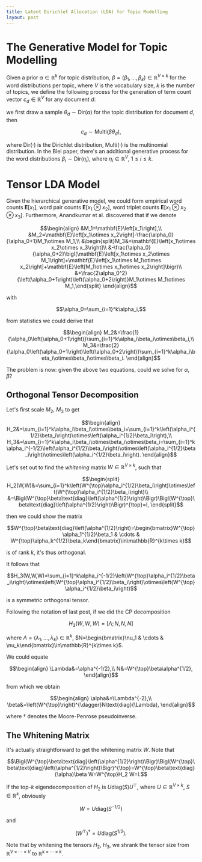 ```yaml
---
title: Latent Dirichlet Allocation (LDA) for Topic Modelling 
layout: post
---
```


<script type="text/javascript" src="https://cdn.mathjax.org/mathjax/latest/MathJax.js?config=TeX-AMS-MML_HTMLorMML"></script>
<script type="text/x-mathjax-config">MathJax.Hub.Config({tex2jax: {inlineMath: [['$','$'], ['\\(','\\)']]}});</script>

# The Generative Model for Topic Modelling
Given a prior $\alpha\in\mathbb{R}^k$ for topic distribution, $\beta=\left(\beta_1,\ldots,\beta_k\right)\in\mathbb{R}^{V\times k}$ for the word distributions per topic, where $V$ is the vocabulary size, $k$ is the number of topics, we define the following process for the generation of term count vector $c_d\in\mathbb{R}^V$ for any document $d$:

we first draw a sample $\theta_d\sim\text{Dir}(\alpha)$ for the topic distribution for document $d$, then

$$c_d\sim\text{Multi}\left(\beta\theta_d\right),$$

where $\text{Dir}(\cdot)$ is the Dirichlet distribution, $\text{Multi}(\cdot)$ is the multinomial distribution. In the Blei paper, there's an additional generative process for the word distributions $\beta_i\sim\text{Dir}(\eta_i)$, where $\eta_i\in\mathbb{R}^{V}$, $1\le i\le k$.

# Tensor LDA Model
Given the hierarchical generative model, we could form empirical word counts $\mathbf{E}\left[x_1\right]$, word pair counts $\mathbf{E}\left[x_1\otimes x_2\right]$, word triplet counts $\mathbf{E}\left[x_1\otimes x_2\otimes x_3\right]$. Furthermore, Anandkumar et al. discovered that if we denote 

$$\begin{align}
&M_1=\mathbf{E}\left[x_1\right],\\
&M_2=\mathbf{E}\left[x_1\otimes x_2\right]-\frac{\alpha_0}{\alpha_0+1}M_1\otimes M_1,\\
&\begin{split}M_3&=\mathbf{E}\left[x_1\otimes x_2\otimes x_3\right]\\
&-\frac{\alpha_0}{\alpha_0+2}\bigl(\mathbf{E}\left[x_1\otimes x_2\otimes M_1\right]+\mathbf{E}\left[x_1\otimes M_1\otimes x_2\right]+\mathbf{E}\left[M_1\otimes x_1\otimes x_2\right]\bigr)\\
&+\frac{2\alpha_0^2}{\left(\alpha_0+1\right)\left(\alpha_0+2\right)}M_1\otimes M_1\otimes M_1,\end{split}
\end{align}$$

with

$$\alpha_0=\sum_{i=1}^k\alpha_i,$$

from statistics we could derive that

$$\begin{align}
M_2&=\frac{1}{\alpha_0\left(\alpha_0+1\right)}\sum_{i=1}^k\alpha_i\beta_i\otimes\beta_i,\\
M_3&=\frac{2}{\alpha_0\left(\alpha_0+1\right)\left(\alpha_0+2\right)}\sum_{i=1}^k\alpha_i\beta_i\otimes\beta_i\otimes\beta_i.
\end{align}$$

The problem is now: given the above two equations, could we solve for $\alpha$, $\beta$?

## Orthogonal Tensor Decomposition
Let's first scale $M_2$, $M_3$ to get

$$\begin{align}
H_2&=\sum_{i=1}^k\alpha_i\beta_i\otimes\beta_i=\sum_{i=1}^k\left(\alpha_i^{1/2}\beta_i\right)\otimes\left(\alpha_i^{1/2}\beta_i\right),\\
H_3&=\sum_{i=1}^k\alpha_i\beta_i\otimes\beta_i\otimes\beta_i=\sum_{i=1}^k\alpha_i^{-1/2}\left(\alpha_i^{1/2}\beta_i\right)\otimes\left(\alpha_i^{1/2}\beta_i\right)\otimes\left(\alpha_i^{1/2}\beta_i\right).
\end{align}$$

Let's set out to find the *whitening* matrix $W\in\mathbb{R}^{V\times k}$, such that 

$$\begin{split}
H_2(W,W)&=\sum_{i=1}^k\left(W^{\top}\alpha_i^{1/2}\beta_i\right)\otimes\left(W^{\top}\alpha_i^{1/2}\beta_i\right)\\
&=\Bigl(W^{\top}\beta\text{diag}\left(\alpha^{1/2}\right)\Bigr)\Bigl(W^{\top}\beta\text{diag}\left(\alpha^{1/2}\right)\Bigr)^{\top}=I,
\end{split}$$

then we could show the matrix 

$$W^{\top}\beta\text{diag}\left(\alpha^{1/2}\right)=\begin{bmatrix}W^{\top}\alpha_1^{1/2}\beta_1 & \cdots & W^{\top}\alpha_k^{1/2}\beta_k\end{bmatrix}\in\mathbb{R}^{k\times k}$$ 

is of rank $k$, it's thus orthogonal.

It follows that 

$$H_3(W,W,W)=\sum_{i=1}^k\alpha_i^{-1/2}\left(W^{\top}\alpha_i^{1/2}\beta_i\right)\otimes\left(W^{\top}\alpha_i^{1/2}\beta_i\right)\otimes\left(W^{\top}\alpha_i^{1/2}\beta_i\right)$$

is a symmetric orthogonal tensor.

Following the notation of last post, if we did the CP decomposition

$$H_3(W,W,W)=\left[\Lambda;N,N,N\right]$$

where $\Lambda=\left(\lambda_1,\ldots,\lambda_k\right)\in\mathbb{R}^k$, $N=\begin{bmatrix}\nu_1 & \cdots & \nu_k\end{bmatrix}\in\mathbb{R}^{k\times k}$.

We could equate

$$\begin{align}
\Lambda&=\alpha^{-1/2},\\
N&=W^{\top}\beta\alpha^{1/2},
\end{align}$$

from which we obtain

$$\begin{align}
\alpha&=\Lambda^{-2},\\
\beta&=\left(W^{\top}\right)^{\dagger}N\text{diag}(\Lambda),
\end{align}$$

where $\dagger$ denotes the Moore-Penrose pseudoinverse.

## The Whitening Matrix
It's actually straightforward to get the whitening matrix $W$. Note that

$$\Bigl(W^{\top}\beta\text{diag}\left(\alpha^{1/2}\right)\Bigr)\Bigl(W^{\top}\beta\text{diag}\left(\alpha^{1/2}\right)\Bigr)^{\top}=W^{\top}\beta\text{diag}(\alpha)\beta W=W^{\top}H_2 W=I.$$

If the top-$k$ eigendecomposition of $H_2$ is $U\text{diag}(S)U^{\top}$, where $U\in\mathbb{R}^{V\times k}$, $S\in\mathbb{R}^k$, obviously

$$W=U\text{diag}\left(S^{-1/2}\right)$$

and

$$\left(W^{\top}\right)^{\dagger}=U\text{diag}\left(S^{1/2}\right).$$

Note that by whitening the tensors $H_2$, $H_3$, we shrank the tensor size from $\mathbb{R}^{V\times\cdots\times V}$ to $\mathbb{R}^{k\times\cdots\times k}$.



